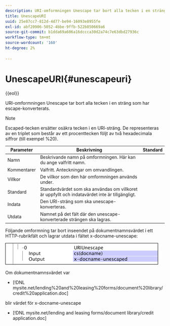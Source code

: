 ```yaml
---
description: URI-omformningen Unescape tar bort alla tecken i en sträng som har escape-konverterats.
title: UnescapeURI
uuid: 25e87cc7-812d-4d77-be94-16093e8955fe
exl-id: abf20906-5052-4bbe-9ffb-522b850669a6
source-git-commit: b1dda69a606a16dccca30d2a74c7e63dbd27936c
workflow-type: tm+mt
source-wordcount: '160'
ht-degree: 2%

---
```


# UnescapeURI{#unescapeuri}

{{eol}}

URI-omformningen Unescape tar bort alla tecken i en sträng som har escape-konverterats.

>[!NOTE]
>
>Escaped-tecken ersätter osäkra tecken i en URI-sträng. De representeras av en triplet som består av ett procenttecken följt av två hexadecimala siffror (till exempel %20).

| Parameter | Beskrivning | Standard |
|---|---|---|
| Namn | Beskrivande namn på omformningen. Här kan du ange valfritt namn. |  |
| Kommentarer | Valfritt. Anteckningar om omvandlingen. |  |
| Villkor | De villkor som den här omformningen används under. |  |
| Standard | Standardvärdet som ska användas om villkoret är uppfyllt och indatavärdet inte är tillgängligt. |  |
| Indata | Den URI-sträng som ska unescape-konverteras. |  |
| Utdata | Namnet på det fält där den unescape-konverterade strängen ska lagras. |  |

Följande omformning tar bort inseendet på dokumentnamnsvärdet i ett HTTP-rubrikfält och lagrar utdata i fältet x-docname-unescape:

![](assets/cfg_TransformationType_UnescapeURI.png)

Om dokumentnamnsvärdet var

* [!DNL mysite.net/lending%20and%20leasing%20forms/document%20library/credit%20application.doc]

blir värdet för x-docname-unescape

* [!DNL mysite.net/lending and leasing forms/document library/credit application.doc]

